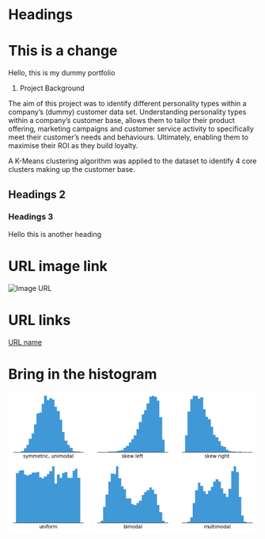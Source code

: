 # Headings

# This is a change 
Hello, this is my dummy portfolio


1. Project Background

The aim of this project was to identify different personality types within a company’s (dummy) customer data set. Understanding personality types within a company’s customer base, allows them to tailor their product offering, marketing campaigns and customer service activity to specifically meet their customer’s needs and behaviours. Ultimately, enabling them to maximise their ROI as they build loyalty.

A K-Means clustering algorithm was applied to the dataset to identify 4 core clusters making up the customer base.

## Headings 2

### Headings 3

Hello this is another heading

# URL image link

![Image URL](https://i0.wp.com/statisticsbyjim.com/wp-content/uploads/2020/07/TimeSeriesTrade.png?fit=576%2C384&ssl=1)

# URL links

[URL name](https://www.markdownguide.org/cheat-sheet/)

# Bring in the histogram

![Histogram](assets/images/histogram-example-2.png)



